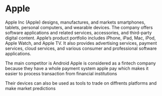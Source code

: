 # Apple

Apple Inc (Apple) designs, manufactures, and markets smartphones, tablets, personal computers, and wearable devices. The company offers software applications and related services, accessories, and third-party digital content. Apple’s product portfolio includes iPhone, iPad, Mac, iPod, Apple Watch, and Apple TV. It also provides advertising services, payment services, cloud services, and various consumer and professional software applications.

The main competitor is Android
Apple is considered as a fintech company because they have a whole payment system apple pay which makes it easier to process transaction from financial institutions

Their devices can also be used as tools to trade on diffrents platforms and make market predictions
